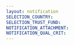 ```yaml
---
layout: notification
SELECTION_COUNTRY: 
SELECTION_TRUST_FUND: 
NOTIFICATION_ATTACHMENT: 
NOTIFICATION_QUAL_CRIT: 
---
```

